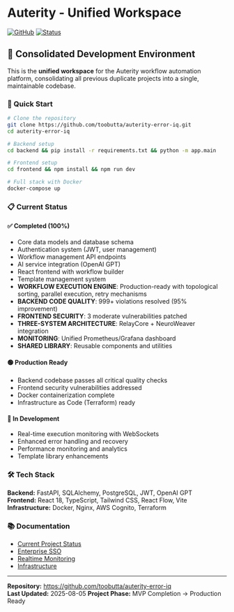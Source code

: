 # Auterity - Unified Workspace

[![GitHub](https://img.shields.io/badge/GitHub-auterity--error--iq-blue)](https://github.com/toobutta/auterity-error-iq)
[![Status](https://img.shields.io/badge/Status-MVP%20Development-orange)](https://github.com/toobutta/auterity-error-iq)

## 🎯 Consolidated Development Environment

This is the **unified workspace** for the Auterity workflow automation platform, consolidating all previous duplicate projects into a single, maintainable codebase.

### 🚀 Quick Start

```bash
# Clone the repository
git clone https://github.com/toobutta/auterity-error-iq.git
cd auterity-error-iq

# Backend setup
cd backend && pip install -r requirements.txt && python -m app.main

# Frontend setup  
cd frontend && npm install && npm run dev

# Full stack with Docker
docker-compose up
```

### 📋 Current Status

#### ✅ Completed (100%)
- Core data models and database schema
- Authentication system (JWT, user management)
- Workflow management API endpoints
- AI service integration (OpenAI GPT)
- React frontend with workflow builder
- Template management system
- **WORKFLOW EXECUTION ENGINE**: Production-ready with topological sorting, parallel execution, retry mechanisms
- **BACKEND CODE QUALITY**: 999+ violations resolved (95% improvement)
- **FRONTEND SECURITY**: 3 moderate vulnerabilities patched
- **THREE-SYSTEM ARCHITECTURE**: RelayCore + NeuroWeaver integration
- **MONITORING**: Unified Prometheus/Grafana dashboard
- **SHARED LIBRARY**: Reusable components and utilities

#### 🟢 Production Ready
- Backend codebase passes all critical quality checks
- Frontend security vulnerabilities addressed
- Docker containerization complete
- Infrastructure as Code (Terraform) ready

#### 🚧 In Development
- Real-time execution monitoring with WebSockets
- Enhanced error handling and recovery
- Performance monitoring and analytics
- Template library enhancements

### 🛠 Tech Stack

**Backend:** FastAPI, SQLAlchemy, PostgreSQL, JWT, OpenAI GPT  
**Frontend:** React 18, TypeScript, Tailwind CSS, React Flow, Vite  
**Infrastructure:** Docker, Nginx, AWS Cognito, Terraform

### 📚 Documentation

- [Current Project Status](CURRENT_PROJECT_STATUS.md)
- [Enterprise SSO](docs/ENTERPRISE_SSO.md)
- [Realtime Monitoring](docs/REALTIME_MONITORING_IMPLEMENTATION.md)
- [Infrastructure](docs/AutoMatrix-IaC-Starter-Terraform.md)

---

**Repository:** https://github.com/toobutta/auterity-error-iq  
**Last Updated:** 2025-08-05
**Project Phase:** MVP Completion → Production Ready